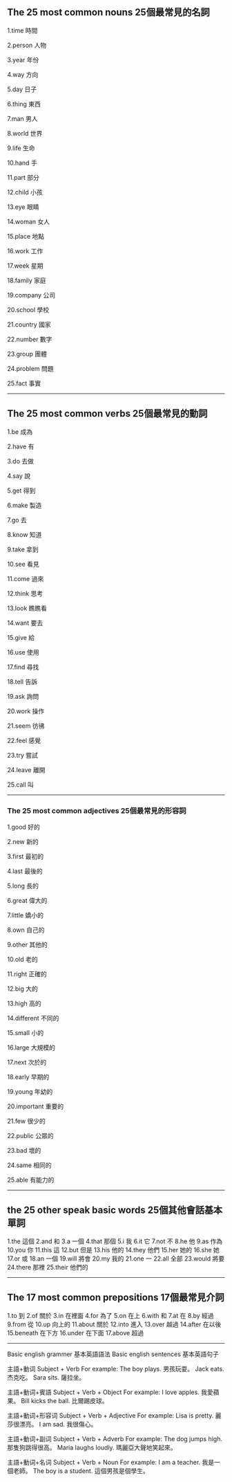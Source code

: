 ## The 25 most common nouns 25個最常見的名詞
  
1.time 時間 

2.person 人物

3.year 年份

4.way 方向

5.day 日子

6.thing 東西

7.man 男人

8.world 世界

9.life 生命

10.hand 手

11.part 部分

12.child 小孩

13.eye 眼睛

14.woman 女人

15.place 地點

16.work 工作

17.week 星期

18.family 家庭

19.company 公司

20.school 學校

21.country 國家

22.number 數字

23.group 團體

24.problem 問題

25.fact 事實

---

## The 25 most common verbs 25個最常見的動詞
1.be 成為

2.have 有

3.do 去做

4.say 說

5.get 得到

6.make 製造

7.go 去

8.know 知道

9.take 拿到

10.see 看見

11.come 過來

12.think 思考

13.look 瞧瞧看

14.want 要去

15.give 給

16.use 使用

17.find 尋找

18.tell 告訴

19.ask 詢問

20.work 操作

21.seem 彷彿

22.feel 感覺

23.try 嘗試

24.leave 離開

25.call 叫

---

### The 25 most common adjectives 25個最常見的形容詞
1.good 好的

2.new 新的

3.first 最初的

4.last 最後的

5.long 長的

6.great 偉大的

7.little 嬌小的

8.own 自己的

9.other 其他的

10.old 老的

11.right 正確的

12.big 大的

13.high 高的

14.different 不同的

15.small 小的

16.large 大規模的

17.next 次於的

18.early 早期的

19.young 年幼的

20.important 重要的

21.few 很少的

22.public 公眾的

23.bad 壞的

24.same 相同的

25.able 有能力的

---



## the 25 other speak basic words 25個其他會話基本單詞
1.the 這個
2.and 和
3.a 一個
4.that 那個
5.i 我
6.it 它
7.not 不
8.he 他
9.as 作為
10.you 你
11.this 這
12.but 但是
13.his 他的
14.they 他們
15.her 她的
16.she 她
17.or 或
18.an 一個
19.will 將會
20.my 我的
21.one 一
22.all 全部
23.would 將要
24.there 那裡
25.their 他們的

---



## The 17 most common prepositions 17個最常見介詞
1.to 到
2.of 關於
3.in 在裡面
4.for 為了
5.on 在上
6.with 和
7.at 在
8.by 經過
9.from 從
10.up 向上的
11.about 關於
12.into 進入
13.over 越過
14.after 在以後
15.beneath 在下方
16.under 在下面
17.above 超過

----

Basic english grammer 基本英語語法
Basic english sentences 基本英語句子 


主語+動词 Subject + Verb 
For example:
The boy plays. 男孩玩耍。
Jack eats. 杰克吃。
Sara sits. 薩拉坐。


主語+動词+賓語 Subject + Verb + Object 
For example:
I love apples. 我愛蘋果。
Bill kicks the ball. 比爾踢皮球。


主語+動词+形容词 Subject + Verb + Adjective 
For example:
Lisa is pretty. 麗莎很漂亮。
I am sad. 我很傷心。


主語+動词+副词 Subject + Verb + Adverb 
For example:
The dog jumps high. 那隻狗跳得很高。
Maria laughs loudly. 瑪麗亞大聲地笑起來。


主語+動词+名词 Subject + Verb + Noun
For example:
I am a teacher. 我是一個老師。
The boy is a student. 這個男孩是個學生。
